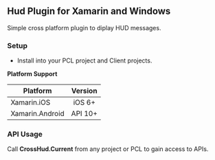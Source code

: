 ## Hud Plugin for Xamarin and Windows

Simple cross platform plugin to diplay HUD messages.

### Setup
* Install into your PCL project and Client projects.

**Platform Support**

|Platform|Version|
| ------------------- | :------------------: |
|Xamarin.iOS|iOS 6+|
|Xamarin.Android|API 10+|

### API Usage

Call **CrossHud.Current** from any project or PCL to gain access to APIs.


